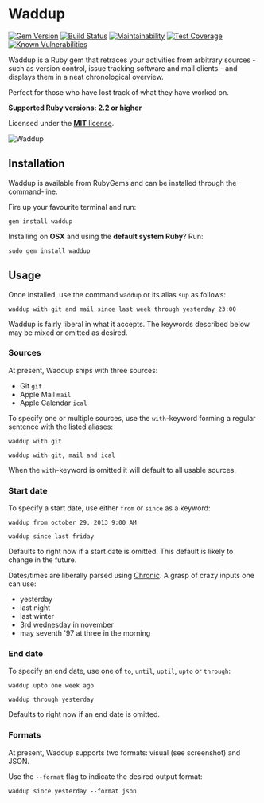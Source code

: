 # Waddup

[![Gem Version](https://img.shields.io/gem/v/waddup.svg)](https://rubygems.org/gems/waddup)
[![Build Status](https://img.shields.io/travis/timkurvers/waddup.svg)](https://travis-ci.org/timkurvers/waddup)
[![Maintainability](https://img.shields.io/codeclimate/maintainability/timkurvers/waddup.svg)](https://codeclimate.com/github/timkurvers/waddup)
[![Test Coverage](https://img.shields.io/codeclimate/coverage/timkurvers/waddup.svg)](https://codeclimate.com/github/timkurvers/waddup)
[![Known Vulnerabilities](https://snyk.io/test/github/timkurvers/waddup/badge.svg)](https://snyk.io/test/github/timkurvers/waddup)

Waddup is a Ruby gem that retraces your activities from arbitrary sources - such
as version control, issue tracking software and mail clients - and displays them
in a neat chronological overview.

Perfect for those who have lost track of what they have worked on.

**Supported Ruby versions: 2.2 or higher**

Licensed under the [**MIT** license](LICENSE.md).

![Waddup](https://user-images.githubusercontent.com/378235/27263652-30b4fc90-546e-11e7-80eb-965e33957b1e.png)

## Installation

Waddup is available from RubyGems and can be installed through the command-line.

Fire up your favourite terminal and run:

```shell
gem install waddup
```

Installing on **OSX** and using the **default system Ruby**? Run:

```shell
sudo gem install waddup
```

## Usage

Once installed, use the command `waddup` or its alias `sup` as follows:

```shell
waddup with git and mail since last week through yesterday 23:00
```

Waddup is fairly liberal in what it accepts. The keywords described below may be
mixed or omitted as desired.

### Sources

At present, Waddup ships with three sources:

- Git `git`
- Apple Mail `mail`
- Apple Calendar `ical`

To specify one or multiple sources, use the `with`-keyword forming a regular
sentence with the listed aliases:

```shell
waddup with git
```

```shell
waddup with git, mail and ical
```

When the `with`-keyword is omitted it will default to all usable sources.

### Start date

To specify a start date, use either `from` or `since` as a keyword:

```shell
waddup from october 29, 2013 9:00 AM
```

```shell
waddup since last friday
```

Defaults to right now if a start date is omitted. This default is likely to
change in the future.

Dates/times are liberally parsed using [Chronic]. A grasp of crazy inputs one
can use:

- yesterday
- last night
- last winter
- 3rd wednesday in november
- may seventh '97 at three in the morning

### End date

To specify an end date, use one of `to`, `until`, `uptil`, `upto` or `through`:

```shell
waddup upto one week ago
```

```shell
waddup through yesterday
```

Defaults to right now if an end date is omitted.

### Formats

At present, Waddup supports two formats: visual (see screenshot) and JSON.

Use the `--format` flag to indicate the desired output format:

```shell
waddup since yesterday --format json
```

[Chronic]: https://github.com/mojombo/chronic
